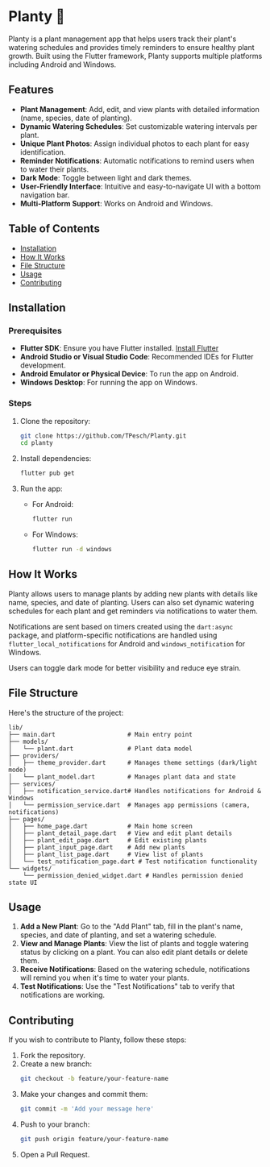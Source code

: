 # Planty 🌱

Planty is a plant management app that helps users track their plant's watering schedules and provides timely reminders to ensure healthy plant growth. Built using the Flutter framework, Planty supports multiple platforms including Android and Windows.

## Features

- **Plant Management**: Add, edit, and view plants with detailed information (name, species, date of planting).
- **Dynamic Watering Schedules**: Set customizable watering intervals per plant.
- **Unique Plant Photos**: Assign individual photos to each plant for easy identification.
- **Reminder Notifications**: Automatic notifications to remind users when to water their plants.
- **Dark Mode**: Toggle between light and dark themes.
- **User-Friendly Interface**: Intuitive and easy-to-navigate UI with a bottom navigation bar.
- **Multi-Platform Support**: Works on Android and Windows.

## Table of Contents

- [Installation](#installation)
- [How It Works](#how-it-works)
- [File Structure](#file-structure)
- [Usage](#usage)
- [Contributing](#contributing)

## Installation

### Prerequisites

- **Flutter SDK**: Ensure you have Flutter installed. [Install Flutter](https://flutter.dev/docs/get-started/install)
- **Android Studio or Visual Studio Code**: Recommended IDEs for Flutter development.
- **Android Emulator or Physical Device**: To run the app on Android.
- **Windows Desktop**: For running the app on Windows.

### Steps

1. Clone the repository:

   ```bash
   git clone https://github.com/TPesch/Planty.git
   cd planty
   ```

2. Install dependencies:

   ```bash
   flutter pub get
   ```

3. Run the app:
   - For Android:
     ```bash
     flutter run
     ```
   - For Windows:
     ```bash
     flutter run -d windows
     ```

## How It Works

Planty allows users to manage plants by adding new plants with details like name, species, and date of planting. Users can also set dynamic watering schedules for each plant and get reminders via notifications to water them.

Notifications are sent based on timers created using the `dart:async` package, and platform-specific notifications are handled using `flutter_local_notifications` for Android and `windows_notification` for Windows.

Users can toggle dark mode for better visibility and reduce eye strain.

## File Structure

Here's the structure of the project:

```plaintext
lib/
├── main.dart                    # Main entry point
├── models/
│   └── plant.dart               # Plant data model
├── providers/
│   ├── theme_provider.dart      # Manages theme settings (dark/light mode)
│   └── plant_model.dart         # Manages plant data and state
├── services/
│   ├── notification_service.dart# Handles notifications for Android & Windows
│   └── permission_service.dart  # Manages app permissions (camera, notifications)
├── pages/
│   ├── home_page.dart           # Main home screen
│   ├── plant_detail_page.dart   # View and edit plant details
│   ├── plant_edit_page.dart     # Edit existing plants
│   ├── plant_input_page.dart    # Add new plants
│   ├── plant_list_page.dart     # View list of plants
│   └── test_notification_page.dart # Test notification functionality
└── widgets/
    └── permission_denied_widget.dart # Handles permission denied state UI
```

## Usage

1. **Add a New Plant**: Go to the "Add Plant" tab, fill in the plant's name, species, and date of planting, and set a watering schedule.
2. **View and Manage Plants**: View the list of plants and toggle watering status by clicking on a plant. You can also edit plant details or delete them.
3. **Receive Notifications**: Based on the watering schedule, notifications will remind you when it's time to water your plants.
4. **Test Notifications**: Use the "Test Notifications" tab to verify that notifications are working.

## Contributing

If you wish to contribute to Planty, follow these steps:

1. Fork the repository.
2. Create a new branch:
   ```bash
   git checkout -b feature/your-feature-name
   ```
3. Make your changes and commit them:
   ```bash
   git commit -m 'Add your message here'
   ```
4. Push to your branch:
   ```bash
   git push origin feature/your-feature-name
   ```
5. Open a Pull Request.
